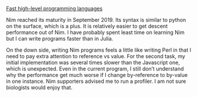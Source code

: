 [Fast high-level programming languages](https://lh3.github.io/2020/05/17/fast-high-level-programming-languages)

Nim reached its maturity in September 2019. Its syntax is similar to python on the surface, which is a plus. It is relatively easier to get descent performance out of Nim. I have probably spent least time on learning Nim but I can write programs faster than in Julia.

On the down side, writing Nim programs feels a little like writing Perl in that I need to pay extra attention to reference vs value. For the second task, my initial implementation was several times slower than the Javascript one, which is unexpected. Even in the current program, I still don’t understand why the performance get much worse if I change by-reference to by-value in one instance. Nim supporters advised me to run a profiler. I am not sure biologists would enjoy that.
